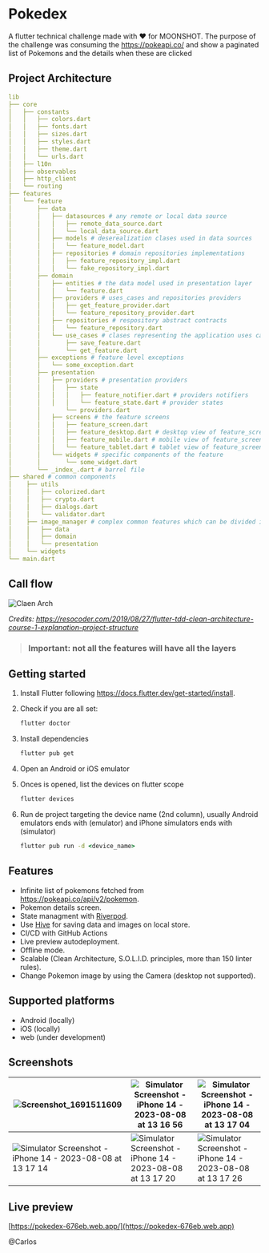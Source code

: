 # Pokedex

A flutter technical challenge made with ❤️ for MOONSHOT. The purpose of the challenge was consuming the https://pokeapi.co/ and show a paginated list of Pokemons and the details when these are clicked

## Project Architecture

```yml
lib
├── core
│   ├── constants
│   │   ├── colors.dart
│   │   ├── fonts.dart
│   │   ├── sizes.dart
│   │   ├── styles.dart
│   │   ├── theme.dart
│   │   └── urls.dart
│   ├── l10n
│   ├── observables
│   ├── http_client
│   └── routing
├── features
│   └── feature
│       ├── data
│       │   ├── datasources # any remote or local data source
│       │   │   ├── remote_data_source.dart
│       │   │   └── local_data_source.dart
│       │   ├── models # deserealization clases used in data sources
│       │   │   └── feature_model.dart
│       │   ├── repositories # domain repositories implementations
│       │   │   ├── feature_repository_impl.dart
│       │   │   └── fake_repository_impl.dart
│       ├── domain
│       │   ├── entities # the data model used in presentation layer
│       │   │   └── feature.dart
│       │   ├── providers # uses_cases and repositories providers
│       │   │   ├── get_feature_provider.dart
│       │   │   └── feature_repository_provider.dart
│       │   ├── repositories # respository abstract contracts
│       │   │   └── feature_repository.dart
│       │   └── use_cases # clases representing the application uses cases
│       │       ├── save_feature.dart
│       │       └── get_feature.dart
│       ├── exceptions # feature level exceptions
│       │   └── some_exception.dart 
│       ├── presentation
│       │   ├── providers # presentation providers
│       │   │   ├── state
│       │   │   │   ├── feature_notifier.dart # providers notifiers
│       │   │   │   └── feature_state.dart # provider states
│       │       └── providers.dart 
│       │   ├── screens # the feature screens
│       │   │   ├── feature_screen.dart
│       │   │   ├── feature_desktop.dart # desktop view of feature_screen.dart
│       │   │   ├── feature_mobile.dart # mobile view of feature_screen.dart
│       │   │   └── feature_tablet.dart # tablet view of feature_screen.dart
│       │   └── widgets # specific components of the feature
│       │       └── some_widget.dart
│       └── _index_.dart # barrel file
├── shared # common components
│    ├── utils
│    │   ├── colorized.dart
│    │   ├── crypto.dart
│    │   ├── dialogs.dart
│    │   └── validator.dart
│    ├── image_manager # complex common features which can be divided in layers
│    │   ├── data 
│    │   ├── domain
│    │   └── presentation
│    └── widgets
└── main.dart
```

## Call flow

![Claen Arch](https://i0.wp.com/resocoder.com/wp-content/uploads/2019/08/Clean-Architecture-Flutter-Diagram.png?w=556&ssl=1)

*Credits: https://resocoder.com/2019/08/27/flutter-tdd-clean-architecture-course-1-explanation-project-structure*

 

>### Important: not all the features will have all the layers

## Getting started

1. Install Flutter following https://docs.flutter.dev/get-started/install.
2. Check if you are all set:

    ```cmd
    flutter doctor
    ```
3. Install dependencies

    ```cmd
    flutter pub get
    ```
4. Open an Android or iOS emulator
5. Onces is opened, list the devices on flutter scope
    ```cmd
    flutter devices
    ```

4. Run de project targeting the device name (2nd column), usually Android emulators ends with (emulator) and iPhone simulators ends with (simulator)

    ```cmd
    flutter pub run -d <device_name>
    ```

## Features

- Infinite list of pokemons fetched from https://pokeapi.co/api/v2/pokemon.
- Pokemon details screen.
- State managment with [Riverpod](https://riverpod.dev/).
- Use [Hive](https://docs.hivedb.dev/#/README) for saving data and images on local store.
- CI/CD with GitHub Actions 
- Live preview autodeployment.
- Offline mode.
- Scalable (Clean Architecture, S.O.L.I.D. principles, more than 150 linter rules).
- Change Pokemon image by using the Camera (desktop not supported).

## Supported platforms

- Android (locally)
- iOS (locally)
- web (under development)

## Screenshots

| ![Screenshot_1691511609](https://github.com/EugenioTesio/pokedex/assets/5660624/7924d1cd-6762-4126-abf5-c734a718fd05) | ![Simulator Screenshot - iPhone 14 - 2023-08-08 at 13 16 56](https://github.com/EugenioTesio/pokedex/assets/5660624/6a8be120-8418-4aaf-85d0-64c2eb971b57) | ![Simulator Screenshot - iPhone 14 - 2023-08-08 at 13 17 04](https://github.com/EugenioTesio/pokedex/assets/5660624/b183f817-89d5-40a1-97d4-b14d3319c0b0) |
| - | - | - |
| ![Simulator Screenshot - iPhone 14 - 2023-08-08 at 13 17 14](https://github.com/EugenioTesio/pokedex/assets/5660624/2fd31179-b3f7-4af7-a92d-909e842296f7) | ![Simulator Screenshot - iPhone 14 - 2023-08-08 at 13 17 20](https://github.com/EugenioTesio/pokedex/assets/5660624/419ab232-5108-4e40-b41c-9d72b83f0e2c) | ![Simulator Screenshot - iPhone 14 - 2023-08-08 at 13 17 26](https://github.com/EugenioTesio/pokedex/assets/5660624/cb6c8896-dd00-4262-9af0-9dc415fe4c2c) |

## Live preview

[https://pokedex-676eb.web.app/](https://pokedex-676eb.web.app)

@Carlos
